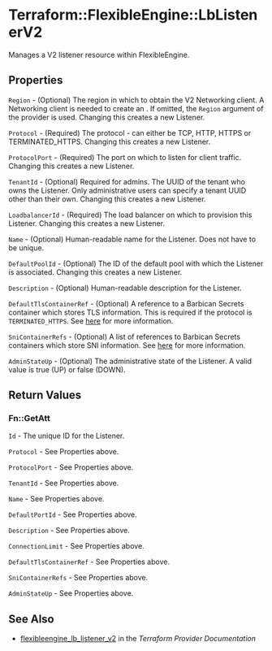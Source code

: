 # Terraform::FlexibleEngine::LbListenerV2

Manages a V2 listener resource within FlexibleEngine.

## Properties

`Region` - (Optional) The region in which to obtain the V2 Networking client. A Networking client is needed to create an . If omitted, the `Region` argument of the provider is used. Changing this creates a new Listener.

`Protocol` - (Required) The protocol - can either be TCP, HTTP, HTTPS or TERMINATED_HTTPS. Changing this creates a new Listener.

`ProtocolPort` - (Required) The port on which to listen for client traffic. Changing this creates a new Listener.

`TenantId` - (Optional) Required for admins. The UUID of the tenant who owns the Listener.  Only administrative users can specify a tenant UUID other than their own. Changing this creates a new Listener.

`LoadbalancerId` - (Required) The load balancer on which to provision this Listener. Changing this creates a new Listener.

`Name` - (Optional) Human-readable name for the Listener. Does not have to be unique.

`DefaultPoolId` - (Optional) The ID of the default pool with which the Listener is associated. Changing this creates a new Listener.

`Description` - (Optional) Human-readable description for the Listener.

`DefaultTlsContainerRef` - (Optional) A reference to a Barbican Secrets container which stores TLS information. This is required if the protocol is `TERMINATED_HTTPS`. See [here](https://wiki.openstack.org/wiki/Network/LBaaS/docs/how-to-create-tls-loadbalancer) for more information.

`SniContainerRefs` - (Optional) A list of references to Barbican Secrets containers which store SNI information. See [here](https://wiki.openstack.org/wiki/Network/LBaaS/docs/how-to-create-tls-loadbalancer) for more information.

`AdminStateUp` - (Optional) The administrative state of the Listener. A valid value is true (UP) or false (DOWN).


## Return Values

### Fn::GetAtt

`Id` - The unique ID for the Listener.

`Protocol` - See Properties above.

`ProtocolPort` - See Properties above.

`TenantId` - See Properties above.

`Name` - See Properties above.

`DefaultPortId` - See Properties above.

`Description` - See Properties above.

`ConnectionLimit` - See Properties above.

`DefaultTlsContainerRef` - See Properties above.

`SniContainerRefs` - See Properties above.

`AdminStateUp` - See Properties above.

## See Also

* [flexibleengine_lb_listener_v2](https://www.terraform.io/docs/providers/flexibleengine/r/lb_listener_v2.html) in the _Terraform Provider Documentation_